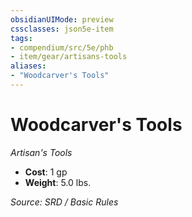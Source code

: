 ```yaml
---
obsidianUIMode: preview
cssclasses: json5e-item
tags:
- compendium/src/5e/phb
- item/gear/artisans-tools
aliases: 
- "Woodcarver's Tools"
---
```

# Woodcarver's Tools
*Artisan's Tools*  

- **Cost**: 1 gp
- **Weight**: 5.0 lbs.

*Source: SRD / Basic Rules*